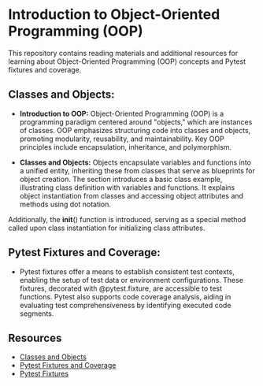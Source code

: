 # Introduction to Object-Oriented Programming (OOP)

This repository contains reading materials and additional resources for learning about Object-Oriented Programming (OOP) concepts and Pytest fixtures and coverage.

## Classes and Objects:

- **Introduction to OOP:** Object-Oriented Programming (OOP) is a programming paradigm centered around "objects," which are instances of classes. OOP emphasizes structuring code into classes and objects, promoting modularity, reusability, and maintainability. Key OOP principles include encapsulation, inheritance, and polymorphism.

  
- **Classes and Objects:** Objects encapsulate variables and functions into a unified entity, inheriting these from classes that serve as blueprints for object creation. The section introduces a basic class example, illustrating class definition with variables and functions. It explains object instantiation from classes and accessing object attributes and methods using dot notation.

Additionally, the __init__() function is introduced, serving as a special method called upon class instantiation for initializing class attributes.


## Pytest Fixtures and Coverage:

- Pytest fixtures offer a means to establish consistent test contexts, enabling the setup of test data or environment configurations. These fixtures, decorated with @pytest.fixture, are accessible to test functions. Pytest also supports code coverage analysis, aiding in evaluating test comprehensiveness by identifying executed code segments.

## Resources

- [Classes and Objects](https://www.learnpython.org/en/Classes_and_Objects)
- [Pytest Fixtures and Coverage](https://www.linuxjournal.com/content/python-testing-pytest-fixtures-and-coverage)
- [Pytest Fixtures](https://docs.pytest.org/en/latest/explanation/fixtures.html)
